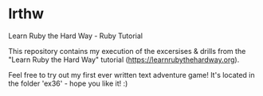 # lrthw
Learn Ruby the Hard Way - Ruby Tutorial

This repository contains my execution of the excersises & drills from the "Learn Ruby the Hard Way" tutorial (https://learnrubythehardway.org).

Feel free to try out my first ever written text adventure game! It's located in the folder 'ex36' - hope you like it! :)

